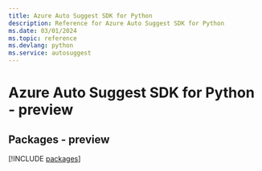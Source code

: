 ```yaml
---
title: Azure Auto Suggest SDK for Python
description: Reference for Azure Auto Suggest SDK for Python
ms.date: 03/01/2024
ms.topic: reference
ms.devlang: python
ms.service: autosuggest
---
```

# Azure Auto Suggest SDK for Python - preview
## Packages - preview
[!INCLUDE [packages](auto-suggest-index.md)]